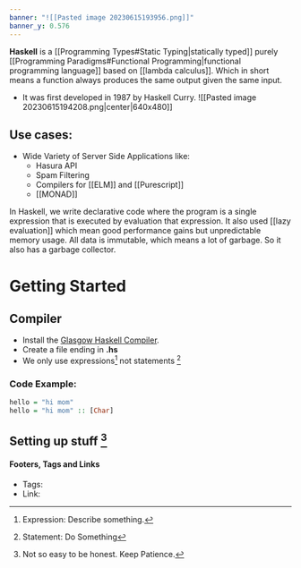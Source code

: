 ```yaml
---
banner: "![[Pasted image 20230615193956.png]]"
banner_y: 0.576
---
```



**Haskell** is a [[Programming Types#Static Typing|statically typed]] purely [[Programming Paradigms#Functional Programming|functional programming language]] based on [[lambda calculus]]. Which in short means a function always produces the same output given the same input.

- It was first developed in 1987 by Haskell Curry.
![[Pasted image 20230615194208.png|center|640x480]]
## Use cases:
- Wide Variety of Server Side Applications like:
	- Hasura API
	- Spam Filtering
	- Compilers for [[ELM]] and [[Purescript]]
	- [[MONAD]]

In Haskell, we write declarative code where the program is a single expression that is executed by evaluation that expression. It also used [[lazy evaluation]] which mean good performance gains but unpredictable memory usage. 
All data is immutable, which means a lot of garbage. So it also has a garbage collector.


# Getting Started

## Compiler

- Install the [Glasgow Haskell Compiler](https://www.haskell.org/ghc/).
- Create a file ending in **.hs**
- We only use expressions[^1] not statements [^2]
### Code Example:

```haskell
hello = "hi mom"
hello = "hi mom" :: [Char]

```

## Setting up stuff [^3]




#### Footers, Tags and Links
- Tags:
- Link:

[^1]: Expression: Describe something.
[^2]: Statement: Do Something
[^3]: Not so easy to be honest. Keep Patience.